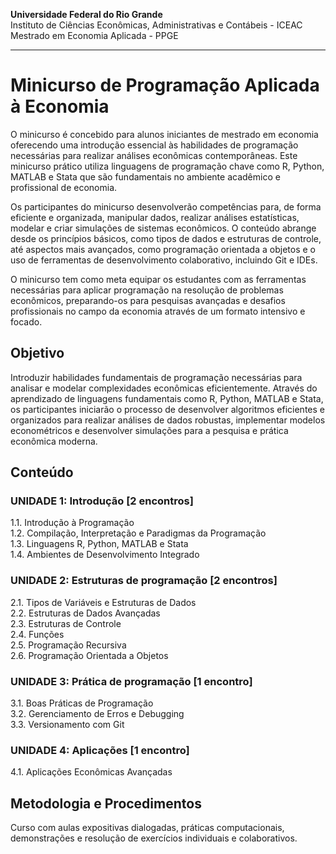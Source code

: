 **Universidade Federal do Rio Grande**  
Instituto de Ciências Econômicas, Administrativas e Contábeis - ICEAC  
Mestrado em Economia Aplicada - PPGE

---

# Minicurso de Programação Aplicada à Economia

O minicurso é concebido para alunos iniciantes de mestrado em economia oferecendo uma introdução essencial às habilidades de programação necessárias para realizar análises econômicas contemporâneas. Este minicurso prático utiliza linguagens de programação chave como R, Python, MATLAB e Stata que são fundamentais no ambiente acadêmico e profissional de economia.

Os participantes do minicurso desenvolverão competências para, de forma eficiente e organizada, manipular dados, realizar análises estatísticas, modelar e criar simulações de sistemas econômicos. O conteúdo abrange desde os princípios básicos, como tipos de dados e estruturas de controle, até aspectos mais avançados, como programação orientada a objetos e o uso de ferramentas de desenvolvimento colaborativo, incluindo Git e IDEs.

O minicurso tem como meta equipar os estudantes com as ferramentas necessárias para aplicar programação na resolução de problemas econômicos, preparando-os para pesquisas avançadas e desafios profissionais no campo da economia através de um formato intensivo e focado.

## Objetivo

Introduzir habilidades fundamentais de programação necessárias para analisar e modelar complexidades econômicas eficientemente. Através do aprendizado de linguagens fundamentais como R, Python, MATLAB e Stata, os participantes iniciarão o processo de desenvolver algoritmos eficientes e organizados para realizar análises de dados robustas, implementar modelos econométricos e desenvolver simulações para a pesquisa e prática econômica moderna.

## Conteúdo

### UNIDADE 1: Introdução [2 encontros]
1.1. Introdução à Programação  
1.2. Compilação, Interpretação e Paradigmas da Programação  
1.3. Linguagens R, Python, MATLAB e Stata  
1.4. Ambientes de Desenvolvimento Integrado  

### UNIDADE 2: Estruturas de programação [2 encontros]
2.1. Tipos de Variáveis e Estruturas de Dados  
2.2. Estruturas de Dados Avançadas  
2.3. Estruturas de Controle  
2.4. Funções  
2.5. Programação Recursiva  
2.6. Programação Orientada a Objetos  

### UNIDADE 3: Prática de programação [1 encontro]
3.1. Boas Práticas de Programação  
3.2. Gerenciamento de Erros e Debugging  
3.3. Versionamento com Git  

### UNIDADE 4: Aplicações [1 encontro]
4.1. Aplicações Econômicas Avançadas  


## Metodologia e Procedimentos

Curso com aulas expositivas dialogadas, práticas computacionais, demonstrações e resolução de exercícios individuais e colaborativos.

